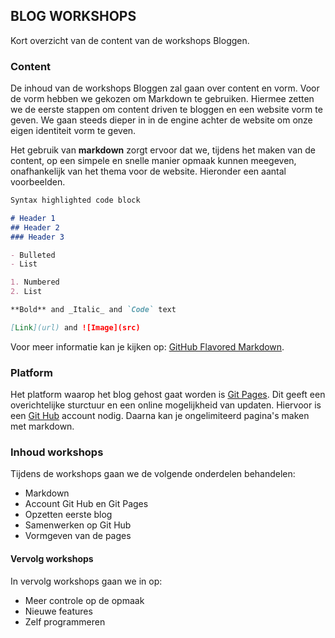 ## BLOG WORKSHOPS

Kort overzicht van de content van de workshops Bloggen.

### Content

De inhoud van de workshops Bloggen zal gaan over content en vorm. Voor de vorm hebben we gekozen om Markdown te gebruiken. Hiermee zetten we de eerste stappen om content driven te bloggen en een website vorm te geven. We gaan steeds dieper in in de engine achter de website om onze eigen identiteit vorm te geven.

Het gebruik van **markdown** zorgt ervoor dat we, tijdens het maken van de content, op een simpele en snelle manier opmaak kunnen meegeven, onafhankelijk van het thema voor de website. Hieronder een aantal voorbeelden.

```markdown
Syntax highlighted code block

# Header 1
## Header 2
### Header 3

- Bulleted
- List

1. Numbered
2. List

**Bold** and _Italic_ and `Code` text

[Link](url) and ![Image](src)
```

Voor meer informatie kan je kijken op: [GitHub Flavored Markdown](https://guides.github.com/features/mastering-markdown/).

### Platform

Het platform waarop het blog gehost gaat worden is [Git Pages](https://pages.github.com/). Dit geeft een overichtelijke sturctuur en een online mogelijkheid van updaten. Hiervoor is een [Git Hub](https://github.com) account nodig. Daarna kan je ongelimiteerd pagina's maken met markdown.

### Inhoud workshops

Tijdens de workshops gaan we de volgende onderdelen behandelen:
- Markdown
- Account Git Hub en Git Pages
- Opzetten eerste blog
- Samenwerken op Git Hub
- Vormgeven van de pages

#### Vervolg workshops

In vervolg workshops gaan we in op:
- Meer controle op de opmaak
- Nieuwe features
- Zelf programmeren
